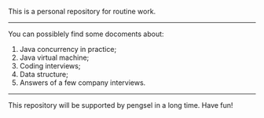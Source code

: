 This is a personal repository for routine work.

-----------------------------------------------
You can possiblely find some docoments about:
1. Java concurrency in practice;
2. Java virtual machine;
3. Coding interviews;
4. Data structure;
5. Answers of a few company interviews.

-----------------------------------------------
This repository will be supported by pengsel in a long time. Have fun!
